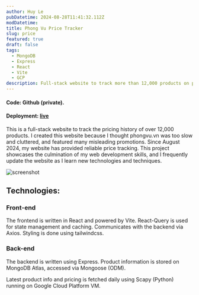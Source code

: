 ```yaml
---
author: Huy Le
pubDatetime: 2024-08-28T11:41:32.112Z
modDatetime:
title: Phong Vu Price Tracker
slug: price
featured: true
draft: false
tags:
  - MongoDB
  - Express
  - React
  - Vite
  - GCP
description: Full-stack website to track more than 12,000 products on phongvu.vn
---
```


#### Code: Github (private).

#### Deployment: [live](https://phongvupricetracker-frontend.onrender.com/)

This is a full-stack website to track the pricing history of over 12,000 products. I created this website because
I thought phongvu.vn was too slow and cluttered, and featured many misleading promotions.
Since August 2024, my website has provided reliable price tracking.
This project showcases the culmination of my web development skills, and I frequently update the
website as I learn new technologies and techniques.

![screenshot](@assets/blog/phong-vu-price-tracker/ss.jpg)

## Technologies:

### Front-end

The frontend is written in React and powered by Vite. React-Query is used for state management and caching.
Communicates with the backend via Axios. Styling is done using tailwindcss.

### Back-end

The backend is written using Express. Product information is stored on MongoDB Atlas, accessed via
Mongoose (ODM).

Latest product info and pricing is fetched daily using Scapy (Python) running on Google Cloud Platform VM.
